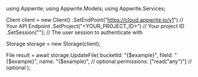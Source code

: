 using Appwrite;
using Appwrite.Models;
using Appwrite.Services;

Client client = new Client()
    .SetEndPoint("https://cloud.appwrite.io/v1") // Your API Endpoint
    .SetProject("<YOUR_PROJECT_ID>") // Your project ID
    .SetSession(""); // The user session to authenticate with

Storage storage = new Storage(client);

File result = await storage.UpdateFile(
    bucketId: "{$example}",
    fileId: "{$example}",
    name: "{$example}", // optional
    permissions: ["read("any")"] // optional
);